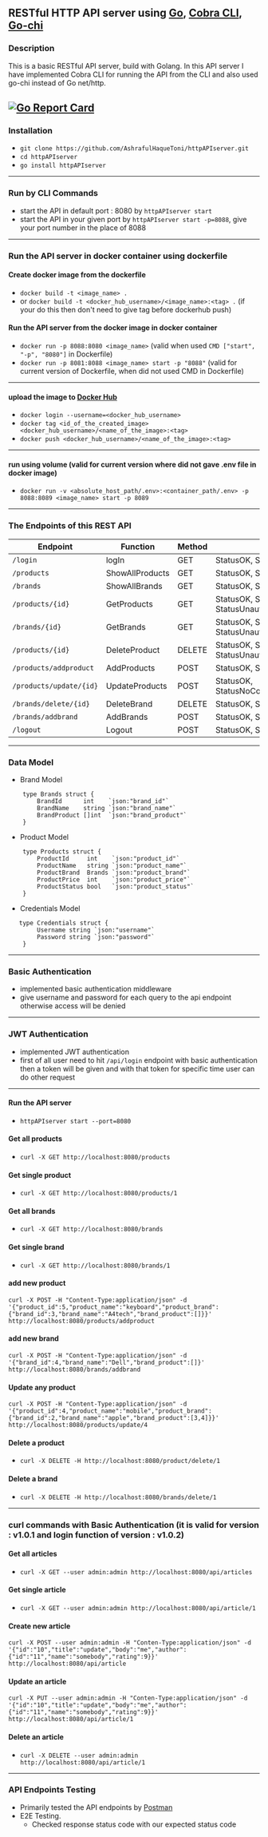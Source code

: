 ## RESTful HTTP API server using [Go](https://github.com/golang), [Cobra CLI](https://github.com/spf13/cobra), [Go-chi](https://github.com/go-chi/chi)

### Description

This is a basic RESTful API server, build with Golang. In this API server I have implemented Cobra CLI for running the API from the CLI and also used go-chi instead of Go net/http.


[![Go Report Card](https://goreportcard.com/badge/github.com/AshrafulHaqueToni/httpAPIserver)](https://goreportcard.com/report/github.com/AshrafulHaqueToni/httpAPIserver)
------------ 

### Installation

- `git clone https://github.com/AshrafulHaqueToni/httpAPIserver.git`
- `cd httpAPIserver`
- `go install httpAPIserver`

---------------

### Run by CLI Commands

- start the API in default port : 8080 by `httpAPIserver start`
- start the API in your given port by `httpAPIserver start -p=8088`, give your port number in the place of 8088

--------------

### Run the API server in docker container using dockerfile

#### Create docker image from the dockerfile

- `docker build -t <image_name> .`
- or `docker build -t <docker_hub_username>/<image_name>:<tag> .` (if your do this then don't need to give tag before dockerhub push)

#### Run the API server from the docker image in docker container

- `docker run -p 8088:8080 <image_name>` (valid when used `CMD ["start", "-p", "8080"]` in Dockerfile)
- `docker run -p 8081:8088 <image_name> start -p "8088"` (valid for current version of Dockerfile, when did not used CMD in Dockerfile)

--------------

#### upload the image to [Docker Hub](https://hub.docker.com/)

- `docker login --username=<docker_hub_username>`
- `docker tag <id_of_the_created_image> <docker_hub_username>/<name_of_the_image>:<tag>`
- `docker push <docker_hub_username>/<name_of_the_image>:<tag>`

--------------

#### run using volume (valid for current version where did not gave .env file in docker image)


- `docker run -v <absolute_host_path/.env>:<container_path/.env> -p 8088:8089 <image_name> start -p 8089`


--------------

### The Endpoints of this REST API

| Endpoint                | Function        | Method | StatusCode                                    | Authentication |
|-------------------------|-----------------|--------|-----------------------------------------------|----------------|
| `/login`                | logIn           | GET    | StatusOK, StatusUnauthorized                  | Basic          |
| `/products`             | ShowAllProducts | GET    | StatusOK, StatusUnauthorized                  | JWT            |
| `/brands`               | ShowAllBrands   | GET    | StatusOK, StatusUnauthorized                  | JWT            |
| `/products/{id}`        | GetProducts     | GET    | StatusOK, StatusNoContent, StatusUnauthorized | JWT            |
| `/brands/{id}`          | GetBrands       | GET    | StatusOK, StatusNoContent, StatusUnauthorized | JWT            |
| `/products/{id}`        | DeleteProduct   | DELETE | StatusOK, StatusNoContent, StatusUnauthorized | JWT            |
| `/products/addproduct`  | AddProducts     | POST   | StatusOK, StatusUnauthorized                  | JWT            |
| `/products/update/{id}` | UpdateProducts  | POST   | StatusOK, StatusNoContent,StatusUnauthorized  | JWT            |
| `/brands/delete/{id}`   | DeleteBrand     | DELETE | StatusOK, StatusUnauthorized                  | JWT            |
| `/brands/addbrand`      | AddBrands       | POST   | StatusOK, StatusUnauthorized                  | JWT            |
| `/logout`               | Logout          | POST   | StatusOK, StatusUnauthorized                  | JWT            |

----------------

### Data Model

* Brand Model
```
    type Brands struct {
        BrandId      int    `json:"brand_id"`
        BrandName    string `json:"brand_name"`
        BrandProduct []int  `json:"brand_product"`
    }
```

* Product Model
```
    type Products struct {
        ProductId     int    `json:"product_id"`
        ProductName   string `json:"product_name"`
        ProductBrand  Brands `json:"product_brand"`
        ProductPrice  int    `json:"product_price"`
        ProductStatus bool   `json:"product_status"`
    }

```

* Credentials Model
```
   type Credentials struct {
        Username string `json:"username"`
        Password string `json:"password"`
    }

```

----------------

### Basic Authentication

- implemented basic authentication middleware
- give username and password for each query to the api endpoint otherwise access will be denied

----------------

### JWT Authentication

- implemented JWT authentication
- first of all user need to hit `/api/login` endpoint with basic authentication then a token will be given and with that token for specific time user can do other request
----------------

#### Run the API server

- `httpAPIserver start --port=8080`

#### Get all products

- `curl -X GET http://localhost:8080/products`

#### Get single product

- `curl -X GET http://localhost:8080/products/1`

#### Get all brands

- `curl -X GET http://localhost:8080/brands`

#### Get single brand

- `curl -X GET http://localhost:8080/brands/1`

#### add new product

```
curl -X POST -H "Content-Type:application/json" -d '{"product_id":5,"product_name":"keyboard","product_brand":{"brand_id":3,"brand_name":"A4tech","brand_product":[]}}' http://localhost:8080/products/addproduct
```

#### add new brand

```
curl -X POST -H "Content-Type:application/json" -d '{"brand_id":4,"brand_name":"Dell","brand_product":[]}' http://localhost:8080/brands/addbrand
```

#### Update any product

```
curl -X POST -H "Content-Type:application/json" -d '{"product_id":4,"product_name":"mobile","product_brand":{"brand_id":2,"brand_name":"apple","brand_product":[3,4]}}' http://localhost:8080/products/update/4
```

#### Delete a product

- `curl -X DELETE -H http://localhost:8080/product/delete/1`


#### Delete a brand

- `curl -X DELETE -H http://localhost:8080/brands/delete/1`
----------------


### curl commands with Basic Authentication (it is valid for version : v1.0.1 and login function of version : v1.0.2)

#### Get all articles

- `curl -X GET --user admin:admin http://localhost:8080/api/articles`

#### Get single article

- `curl -X GET --user admin:admin http://localhost:8080/api/article/1`

#### Create new article

```
curl -X POST --user admin:admin -H "Conten-Type:application/json" -d '{"id":"10","title":"update","body":"me","author":{"id":"11","name":"somebody","rating":9}}' http://localhost:8080/api/article
```

#### Update an article

```
curl -X PUT --user admin:admin -H "Conten-Type:application/json" -d '{"id":"10","title":"update","body":"me","author":{"id":"11","name":"somebody","rating":9}}' http://localhost:8080/api/article/1
```

#### Delete an article

- `curl -X DELETE --user admin:admin http://localhost:8080/api/article/1`


----------------

### API Endpoints Testing

- Primarily tested the API endpoints by [Postman](https://github.com/postmanlabs)
- E2E Testing.
    - Checked response status code with our expected status code
